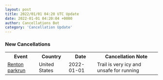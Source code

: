 ```yaml
---
layout: post
title: 2022/01/01 04:20 UTC Update
date: 2022-01-01 04:20:04 +0000
author: Cancellations Bot
category: 'Cancellation Update'
---
```


<h3>New Cancellations</h3>
<div class='hscrollable'>
<table style='width: 100%'>
    <tr>
        <th>Event</th>
        <th>Country</th>
        <th>Date</th>
        <th>Cancellation Note</th>
    </tr>
    <tr>
        <td><a href="https://www.parkrun.us/renton">Renton parkrun</a></td>
        <td>United States</td>
        <td>2022-01-01</td>
        <td>Trail is very icy and unsafe for running</td>
    </tr>
</table>
</div>
